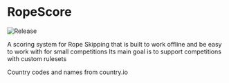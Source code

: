 # RopeScore

![Release](https://github.com/svbeon/RopeScore/workflows/Build%20and%20Release%20RopeScore/badge.svg)

A scoring system for Rope Skipping that is built to work offline and be easy to work with for small competitions
Its main goal is to support competitions with custom rulesets

Country codes and names from country.io
